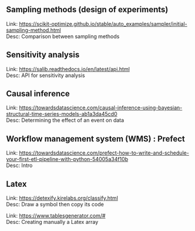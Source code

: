 ## Sampling methods (design of experiments)
Link: https://scikit-optimize.github.io/stable/auto_examples/sampler/initial-sampling-method.html  
Desc: Comparison between sampling methods

## Sensitivity analysis
Link: https://salib.readthedocs.io/en/latest/api.html  
Desc: API for sensitivity analysis

## Causal inference
Link: https://towardsdatascience.com/causal-inference-using-bayesian-structural-time-series-models-ab1a3da45cd0  
Desc: Determining the effect of an event on data

## Workflow management system (WMS) : Prefect
Link: https://towardsdatascience.com/prefect-how-to-write-and-schedule-your-first-etl-pipeline-with-python-54005a34f10b  
Desc: Intro

## Latex
Link: https://detexify.kirelabs.org/classify.html  
Desc: Draw a symbol then copy its code

Link: https://www.tablesgenerator.com/#  
Desc: Creating manually a Latex array
